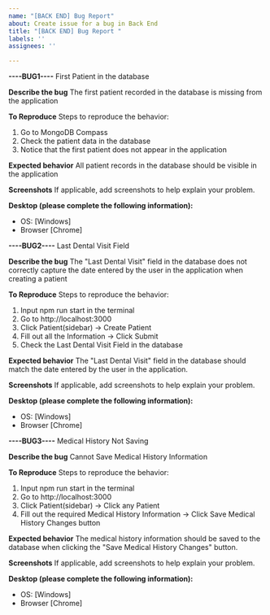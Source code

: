 ```yaml
---
name: "[BACK END] Bug Report"
about: Create issue for a bug in Back End
title: "[BACK END] Bug Report "
labels: ''
assignees: ''

---
```


**----BUG1----**
First Patient in the database

**Describe the bug**
The first patient recorded in the database is missing from the application

**To Reproduce**
Steps to reproduce the behavior:
1. Go to MongoDB Compass
2. Check the patient data in the database
3. Notice that the first patient does not appear in the application

**Expected behavior**
All patient records in the database should be visible in the application

**Screenshots**
If applicable, add screenshots to help explain your problem.

**Desktop (please complete the following information):**
 - OS: [Windows]
 - Browser [Chrome]
 
 **----BUG2----**
Last Dental Visit Field

**Describe the bug**
The "Last Dental Visit" field in the database does not correctly capture the date entered by the user in the application when creating a patient

**To Reproduce**
Steps to reproduce the behavior:
1.  Input npm run start in the terminal 
2.  Go to http://localhost:3000
3.  Click Patient(sidebar) -> Create Patient 
4.  Fill out all the Information -> Click Submit
5. Check the Last Dental Visit Field in the database

**Expected behavior**
The "Last Dental Visit" field in the database should match the date entered by the user in the application.

**Screenshots**
If applicable, add screenshots to help explain your problem.

**Desktop (please complete the following information):**
 - OS: [Windows]
 - Browser [Chrome]

 **----BUG3----**
Medical History Not Saving

**Describe the bug**
Cannot Save Medical History Information

**To Reproduce**
Steps to reproduce the behavior:
1.  Input npm run start in the terminal 
2.  Go to http://localhost:3000
3.  Click Patient(sidebar) -> Click any Patient
4. Fill out the required Medical History Information -> Click Save Medical History Changes button

**Expected behavior**
The medical history information should be saved to the database when clicking the "Save Medical History Changes" button.

**Screenshots**
If applicable, add screenshots to help explain your problem.

**Desktop (please complete the following information):**
 - OS: [Windows]
 - Browser [Chrome]



